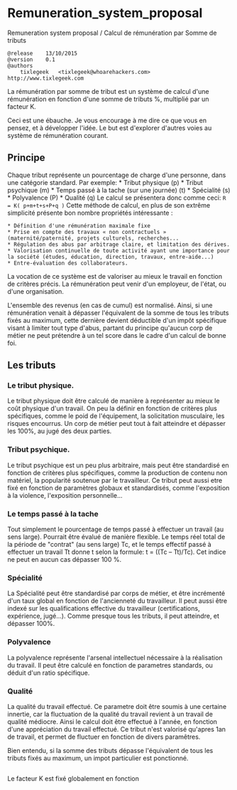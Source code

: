 # Remuneration_system_proposal
Remuneration system proposal / Calcul de rémunération par Somme de tributs 

```
@release	13/10/2015
@version	0.1
@authors
	tixlegeek 	<tixlegeek@whoarehackers.com>	http://www.tixlegeek.com

```

La rémunération par somme de tribut est un système de calcul d'une rémunération en fonction d'une somme de tributs %, multiplié par un facteur K.

Ceci est une ébauche. Je vous encourage à me dire ce que vous en pensez, et à développer l'idée. Le but est d'explorer d'autres voies au système de rémunération courant.
## Principe
Chaque tribut représente un pourcentage de charge d'une personne, dans une catégorie standard. Par exemple:
    * Tribut physique (p)
    * Tribut psychique (m)
    * Temps passé à la tache (sur une journée) (t)
    * Spécialité (s)
    * Polyvalence (P)
    * Qualité (q)
Le calcul se présentera donc comme ceci:
```R = K( p+m+t+s+P+q )```
Cette méthode de calcul, en plus de son extrême simplicité présente bon nombre propriétés intéressante :

    * Définition d'une rémunération maximale fixe
    * Prise en compte des travaux « non contractuels » (maternité/paternité, projets culturels, recherches...
    * Régulation des abus par arbitrage claire, et limitation des dérives.
    * Valorisation continuelle de toute activité ayant une importance pour la société (études, éducation, direction, travaux, entre-aide...)
    * Entre-évaluation des collaborateurs.

La vocation de ce système est de valoriser au mieux le travail en fonction de critères précis.
La rémunération peut venir d'un employeur, de l'état, ou d'une organisation.

L'ensemble des revenus (en cas de cumul) est normalisé. Ainsi, si une rémunération venait à dépasser l'équivalent de la somme de tous les tributs fixés au maximum, cette dernière devient déductible d'un impôt spécifique visant à limiter tout type d'abus, partant du principe qu'aucun corp de métier ne peut prétendre à un tel score dans le cadre d'un calcul de bonne foi.

## Les tributs
### Le tribut physique.
Le tribut physique doit être calculé de manière à représenter au mieux le coût
physique d'un travail. On peu la définir en fonction de critères plus
spécifiques, comme le poid de l'équipement, la solicitation musculaire, les risques
encourrus. Un corp de métier peut tout à fait atteindre et dépasser les 100%, au
jugé des deux parties.

### Tribut psychique.
Le tribut psychique est un peu plus arbitraire, mais peut être standardisé en fonction
de critères plus spécifiques, comme la production de contenu non matériel, la
popularité soutenue par le travailleur. Ce tribut peut aussi etre fixé en fonction
de paramètres globaux et standardisés, comme l'exposition à la violence,
l'exposition personnelle...

### Le temps passé à la tache

Tout simplement le pourcentage de temps passé à effectuer un travail (au sens large).
Pourrait être évalué de manière flexible. Le temps réel total de la période de
"contrat" (au sens large) Tc, et le temps effectif passé à effectuer un travail Tt
donne t selon la formule: t = ((Tc – Tt)/Tc). Cet indice ne peut en aucun cas dépasser 100 %.

### Spécialité

La Spécialité peut être standardisé par corps de métier, et être incrémenté d'un taux
global en fonction de l'ancienneté du travailleur. Il peut aussi être indexé sur
les qualifications effective du travailleur (certifications, expérience, jugé...).
Comme presque tous les tributs, il peut atteindre, et dépasser 100%.

### Polyvalence

La polyvalence représente l'arsenal intellectuel nécessaire à la réalisation du
travail. Il peut être calculé en fonction de parametres standards, ou déduit
d'un ratio spécifique.

### Qualité

La qualité du travail effectué. Ce parametre doit être soumis à une certaine
innertie, car la fluctuation de la qualité du travail revient à un travail de
qualité médiocre. Ainsi le calcul doit être effectué à l'année, en fonction
d'une appréciation du travail effectué. Ce tribut n'est valorisé qu'apres 1an de
travail, et permet de fluctuer en fonction de divers paramêtres.

Bien entendu, si la somme des tributs dépasse l'équivalent de tous les tributs fixés au maximum, un impot particulier est ponctionné.

## 
Le facteur K est fixé globalement en fonction 
